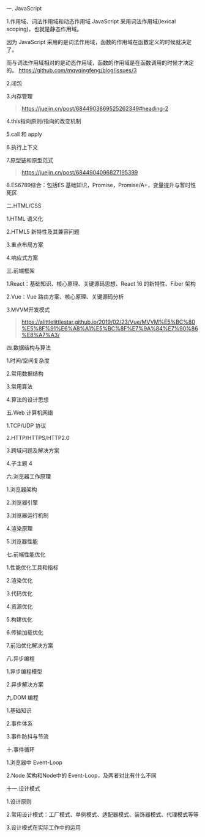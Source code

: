 一. JavaScript

1.作用域、词法作用域和动态作用域
JavaScript 采用词法作用域(lexical scoping)，也就是静态作用域。

因为 JavaScript 采用的是词法作用域，函数的作用域在函数定义的时候就决定了。

而与词法作用域相对的是动态作用域，函数的作用域是在函数调用的时候才决定的。
https://github.com/mqyqingfeng/blog/issues/3

2.闭包

3.内存管理
>https://juejin.cn/post/6844903869525262349#heading-2

4.this指向原则/指向的改变机制

5.call 和 apply

6.执行上下文

7.原型链和原型范式
>https://juejin.cn/post/6844904096827195399

8.ES6789综合：包括ES 基础知识，Promise，Promise/A+，变量提升与暂时性死区

二.HTML/CSS

1.HTML 语义化

2.HTML5 新特性及其兼容问题

3.重点布局方案

4.响应式方案

三.前端框架

1.React：基础知识、核心原理、关键源码思想、React 16 的新特性、Fiber 架构

2.Vue：Vue 路由方案、核心原理、关键源码分析

3.MVVM开发模式
> https://alittlelittlestar.github.io/2019/02/23/Vue/MVVM%E5%BC%80%E5%8F%91%E6%A8%A1%E5%BC%8F%E7%9A%84%E7%90%86%E8%A7%A3/

四.数据结构与算法

1.时间/空间复杂度

2.常用数据结构

3.常用算法

4.算法的设计思想

五.Web 计算机网络

1.TCP/UDP 协议

2.HTTP/HTTPS/HTTP2.0

3.跨域问题及解决方案

4.子主题 4

六.浏览器工作原理

1.浏览器架构

2.浏览器引擎

3.浏览器运行机制

4.渲染原理

5.浏览器性能

七.前端性能优化

1.性能优化工具和指标

2.渲染优化

3.代码优化

4.资源优化

5.构建优化

6.传输加载优化

7.前沿优化解决方案

八.异步编程

1.异步编程模型

2.异步解决方案

九.DOM 编程

1.基础知识

2.事件体系

3.事件防抖与节流

十.事件循环

1.浏览器中 Event-Loop

2.Node 架构和Node中的 Event-Loop，及两者对比有什么不同

十一.设计模式

1.设计原则

2.常用设计模式：工厂模式、单例模式、适配器模式、装饰器模式、代理模式等等

3.设计模式在实际工作中的运用
